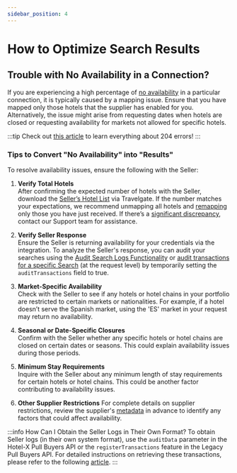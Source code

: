 ```yaml
--- 
sidebar_position: 4
---
```


# How to Optimize Search Results

## Trouble with No Availability in a Connection?

If you are experiencing a high percentage of [no availability](/kb/connectivity-products/for-buyers/errors-and-warnings/error-no-results-found) in a particular connection, it is typically caused by a mapping issue. Ensure that you have mapped only those hotels that the supplier has enabled for you. Alternatively, the issue might arise from requesting dates when hotels are closed or requesting availability for markets not allowed for specific hotels.

:::tip
Check out [this article](/kb/connectivity-products/for-buyers/errors-and-warnings/error-no-results-found) to learn everything about 204 errors!
:::

### Tips to Convert "No Availability" into "Results"

To resolve availability issues, ensure the following with the Seller:

1. **Verify Total Hotels**  
   After confirming the expected number of hotels with the Seller, download the [Seller’s Hotel List](/kb/connectivity-products/for-buyers/hotel-x/content/hotels) via Travelgate. If the number matches your expectations, we recommend unmapping all hotels and [remapping](/kb/platform/app-features/connections/connections-content/content-management#how-can-i-use-the-force-update-now-functionality) only those you have just received. If there’s a [significant discrepancy](/kb/platform/app-features/connections/connections-content/content-discrepancies), contact our Support team for assistance.

2. **Verify Seller Response**  
   Ensure the Seller is returning availability for your credentials via the integration. To analyze the Seller's response, you can audit your searches using the [Audit Search Logs Functionality](/kb/platform/app-features/monitoring-tools/logging/audit-searches-functionality) or [audit transactions for a specific Search](/kb/platform/app-features/monitoring-tools/logging/audit-supplier-transactions) (at the request level) by temporarily setting the `auditTransactions` field to true.

3. **Market-Specific Availability**  
   Check with the Seller to see if any hotels or hotel chains in your portfolio are restricted to certain markets or nationalities. For example, if a hotel doesn’t serve the Spanish market, using the 'ES' market in your request may return no availability.

4. **Seasonal or Date-Specific Closures**  
   Confirm with the Seller whether any specific hotels or hotel chains are closed on certain dates or seasons. This could explain availability issues during those periods.

5. **Minimum Stay Requirements**  
   Inquire with the Seller about any minimum length of stay requirements for certain hotels or hotel chains. This could be another factor contributing to availability issues.

6. **Other Supplier Restrictions**
   For complete details on supplier restrictions, review the supplier's [metadata](/kb/connectivity-products/for-buyers/hotel-x/content/metadata) in advance to identify any factors that could affect availability.

:::info How Can I Obtain the Seller Logs in Their Own Format?
To obtain Seller logs (in their own system format), use the `auditData` parameter in the Hotel-X Pull Buyers API or the `registerTransactions` feature in the Legacy Pull Buyers API. For detailed instructions on retrieving these transactions, please refer to the following [article](/kb/platform/app-features/monitoring-tools/logging/audit-supplier-transactions).
:::

